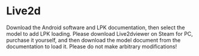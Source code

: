 # Live2d

Download the Android software and LPK documentation, then select the model to add LPK loading.
Please download Live2dviewer on Steam for PC, purchase it yourself, and then download the model document from the documentation to load it.
Please do not make arbitrary modifications!
